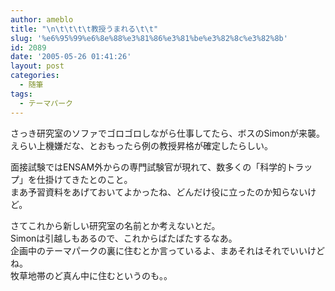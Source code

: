 ```yaml
---
author: ameblo
title: "\n\t\t\t\t教授うまれる\t\t"
slug: '%e6%95%99%e6%8e%88%e3%81%86%e3%81%be%e3%82%8c%e3%82%8b'
id: 2089
date: '2005-05-26 01:41:26'
layout: post
categories:
  - 随筆
tags:
  - テーマパーク
---
```


さっき研究室のソファでゴロゴロしながら仕事してたら、ボスのSimonが来襲。  
えらい上機嫌だな、とおもったら例の教授昇格が確定したらしい。  

面接試験ではENSAM外からの専門試験官が現れて、数多くの「科学的トラップ」を仕掛けてきたとのこと。  
まあ予習資料をあげておいてよかったね、どんだけ役に立ったのか知らないけど。  

さてこれから新しい研究室の名前とか考えないとだ。  
Simonは引越しもあるので、これからばたばたするなあ。  
企画中のテーマパークの裏に住むとか言っているよ、まあそれはそれでいいけどね。  
牧草地帯のど真ん中に住むというのも。。